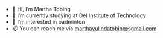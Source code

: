 - 👋 Hi, I’m Martha Tobing
- 🌱 I’m currently studying at Del Institute of Technology
- 👀 I’m interested in badminton
- 📫 You can reach me via marthayulindatobing@gmail.com

<!---
marthayulinda/marthayulinda is a ✨ special ✨ repository because its `README.md` (this file) appears on your GitHub profile.
You can click the Preview link to take a look at your changes.
--->

